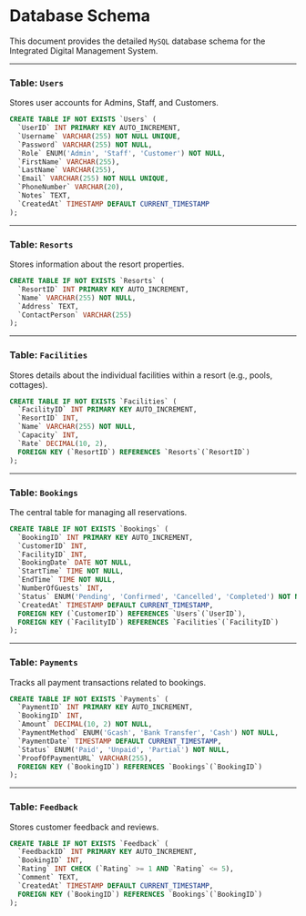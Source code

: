 # Database Schema

This document provides the detailed `MySQL` database schema for the Integrated Digital Management System.

---

### Table: `Users`

Stores user accounts for Admins, Staff, and Customers.

```sql
CREATE TABLE IF NOT EXISTS `Users` (
  `UserID` INT PRIMARY KEY AUTO_INCREMENT,
  `Username` VARCHAR(255) NOT NULL UNIQUE,
  `Password` VARCHAR(255) NOT NULL,
  `Role` ENUM('Admin', 'Staff', 'Customer') NOT NULL,
  `FirstName` VARCHAR(255),
  `LastName` VARCHAR(255),
  `Email` VARCHAR(255) NOT NULL UNIQUE,
  `PhoneNumber` VARCHAR(20),
  `Notes` TEXT,
  `CreatedAt` TIMESTAMP DEFAULT CURRENT_TIMESTAMP
);
```

---

### Table: `Resorts`

Stores information about the resort properties.

```sql
CREATE TABLE IF NOT EXISTS `Resorts` (
  `ResortID` INT PRIMARY KEY AUTO_INCREMENT,
  `Name` VARCHAR(255) NOT NULL,
  `Address` TEXT,
  `ContactPerson` VARCHAR(255)
);
```

---

### Table: `Facilities`

Stores details about the individual facilities within a resort (e.g., pools, cottages).

```sql
CREATE TABLE IF NOT EXISTS `Facilities` (
  `FacilityID` INT PRIMARY KEY AUTO_INCREMENT,
  `ResortID` INT,
  `Name` VARCHAR(255) NOT NULL,
  `Capacity` INT,
  `Rate` DECIMAL(10, 2),
  FOREIGN KEY (`ResortID`) REFERENCES `Resorts`(`ResortID`)
);
```

---

### Table: `Bookings`

The central table for managing all reservations.

```sql
CREATE TABLE IF NOT EXISTS `Bookings` (
  `BookingID` INT PRIMARY KEY AUTO_INCREMENT,
  `CustomerID` INT,
  `FacilityID` INT,
  `BookingDate` DATE NOT NULL,
  `StartTime` TIME NOT NULL,
  `EndTime` TIME NOT NULL,
  `NumberOfGuests` INT,
  `Status` ENUM('Pending', 'Confirmed', 'Cancelled', 'Completed') NOT NULL,
  `CreatedAt` TIMESTAMP DEFAULT CURRENT_TIMESTAMP,
  FOREIGN KEY (`CustomerID`) REFERENCES `Users`(`UserID`),
  FOREIGN KEY (`FacilityID`) REFERENCES `Facilities`(`FacilityID`)
);
```

---

### Table: `Payments`

Tracks all payment transactions related to bookings.

```sql
CREATE TABLE IF NOT EXISTS `Payments` (
  `PaymentID` INT PRIMARY KEY AUTO_INCREMENT,
  `BookingID` INT,
  `Amount` DECIMAL(10, 2) NOT NULL,
  `PaymentMethod` ENUM('Gcash', 'Bank Transfer', 'Cash') NOT NULL,
  `PaymentDate` TIMESTAMP DEFAULT CURRENT_TIMESTAMP,
  `Status` ENUM('Paid', 'Unpaid', 'Partial') NOT NULL,
  `ProofOfPaymentURL` VARCHAR(255),
  FOREIGN KEY (`BookingID`) REFERENCES `Bookings`(`BookingID`)
);
```

---

### Table: `Feedback`

Stores customer feedback and reviews.

```sql
CREATE TABLE IF NOT EXISTS `Feedback` (
  `FeedbackID` INT PRIMARY KEY AUTO_INCREMENT,
  `BookingID` INT,
  `Rating` INT CHECK (`Rating` >= 1 AND `Rating` <= 5),
  `Comment` TEXT,
  `CreatedAt` TIMESTAMP DEFAULT CURRENT_TIMESTAMP,
  FOREIGN KEY (`BookingID`) REFERENCES `Bookings`(`BookingID`)
);
```
